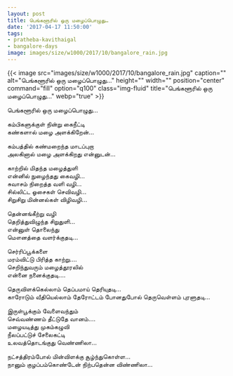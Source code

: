 ```yaml
---
layout: post
title: பெங்களூரில் ஒரு மழைப்பொழுது…
date: '2017-04-17 11:50:00'
tags:
- pratheba-kavithaigal
- bangalore-days
image: images/size/w1000/2017/10/bangalore_rain.jpg
---
```


{{< image src="images/size/w1000/2017/10/bangalore_rain.jpg" caption="" alt="பெங்களூரில் ஒரு மழைப்பொழுது…" height="" width="" position="center" command="fill" option="q100" class="img-fluid" title="பெங்களூரில் ஒரு மழைப்பொழுது…"  webp="true"  >}}


பெங்களூரில் ஒரு மழைப்பொழுது…

கம்பிகளுக்குள் நின்று கைநீட்டி  
கண்களால் மழை அளக்கிறேன்…  

கம்பத்தில் கண்மறைந்த மாடப்புறா  
அலகினால் மழை அளக்கிறது என்னுடன்…  

காற்றில் மிதந்த மழைத்துளி  
என்னில் நுழைந்தது கைவழி…  
சுவாசம் நிறைத்த வளி வழி…  
சில்லிட்ட ஓசைகள் செவிவழி…  
சிறுசிறு மின்னல்கள் விழிவழி…  

தென்னங்கீற்று வழி  
தெறித்துவிழுந்த சிறுதுளி…  
என்னுள் தொலைந்து  
மௌனத்தை வளர்க்குதடி…  

செர்ரிப்பூக்களை  
மரம்விட்டு பிரித்த காற்று….  
செறிந்துவரும் மழைத்தூரலில்  
என்னை நனைக்குதடி….  

தெருவிளக்கெல்லாம் தெப்பமாய் தெரியுதடி…  
காரோடும் வீதியெல்லாம் தேரோட்டம் போனதுபோல் தெருவெள்ளம் புரளுதடி…  

இருள்பூக்கும் வேளைவந்தும்  
செவ்வண்ணம் தீட்டுதே வானம்….  
மழையடித்து முகம்கழுவி  
நீலப்பட்டுச் சேலைகட்டி  
உலவத்தொடங்குது வெண்ணிலா…  

நட்சத்திரம்போல் மின்விளக்கு சூழ்ந்துகொள்ள…  
நானும் குழப்பம்கொண்டேன் நிற்பதென்ன விண்ணிலா…
